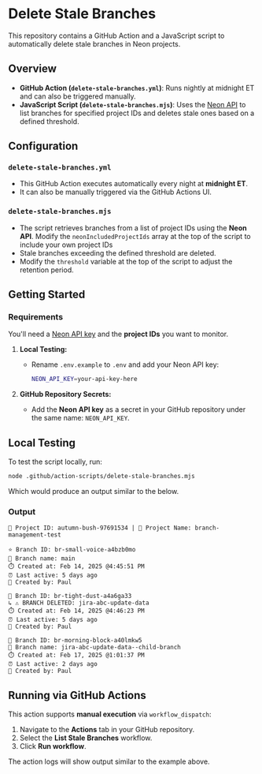 # Delete Stale Branches

This repository contains a GitHub Action and a JavaScript script to automatically delete stale branches in Neon projects.

## Overview

- **GitHub Action (`delete-stale-branches.yml`)**: Runs nightly at midnight ET and can also be triggered manually.
- **JavaScript Script (`delete-stale-branches.mjs`)**: Uses the [Neon API](https://api-docs.neon.tech/reference/getting-started-with-neon-api) to list branches for specified project IDs and deletes stale ones based on a defined threshold.

## Configuration

### `delete-stale-branches.yml`

- This GitHub Action executes automatically every night at **midnight ET**.
- It can also be manually triggered via the GitHub Actions UI.

### `delete-stale-branches.mjs`

- The script retrieves branches from a list of project IDs using the **Neon API**.
  Modify the `neonIncludedProjectIds` array at the top of the script to include your own project IDs
- Stale branches exceeding the defined threshold are deleted.
- Modify the `threshold` variable at the top of the script to adjust the retention period.

## Getting Started

### Requirements

You'll need a [Neon API key](https://api-docs.neon.tech/reference/createapikey) and the **project IDs** you want to monitor.

1. **Local Testing:**

   - Rename `.env.example` to `.env` and add your Neon API key:
     ```sh
     NEON_API_KEY=your-api-key-here
     ```

2. **GitHub Repository Secrets:**
   - Add the **Neon API key** as a secret in your GitHub repository under the same name: `NEON_API_KEY`.

## Local Testing

To test the script locally, run:

```sh
node .github/action-scripts/delete-stale-branches.mjs
```

Which would produce an output similar to the below.

### Output

```
📌 Project ID: autumn-bush-97691534 | 📄 Project Name: branch-management-test

⭐ Branch ID: br-small-voice-a4bzb0mo
📄 Branch name: main
⏱️ Created at: Feb 14, 2025 @4:45:51 PM
⏰ Last active: 5 days ago
👤 Created by: Paul

🌿 Branch ID: br-tight-dust-a4a6ga33
↳ ⚠️ BRANCH DELETED: jira-abc-update-data
⏱️ Created at: Feb 14, 2025 @4:46:23 PM
⏰ Last active: 5 days ago
👤 Created by: Paul

🌿 Branch ID: br-morning-block-a40lmkw5
📄 Branch name: jira-abc-update-data--child-branch
⏱️ Created at: Feb 17, 2025 @1:01:37 PM
⏰ Last active: 2 days ago
👤 Created by: Paul
```

## Running via GitHub Actions

This action supports **manual execution** via `workflow_dispatch`:

1. Navigate to the **Actions** tab in your GitHub repository.
2. Select the **List Stale Branches** workflow.
3. Click **Run workflow**.

The action logs will show output similar to the example above.
